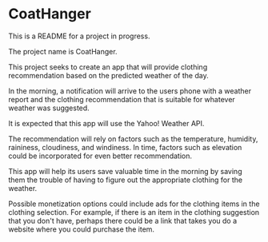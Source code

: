 # CoatHanger

This is a README for a project in progress.

The project name is CoatHanger.

This project seeks to create an app that will provide clothing recommendation
based on the predicted weather of the day.

In the morning, a notification will arrive to the users phone with a weather report
and the clothing recommendation that is suitable for whatever weather was suggested.

It is expected that this app will use the Yahoo! Weather API.

The recommendation will rely on factors such as the temperature, humidity, raininess, cloudiness, and windiness.
In time, factors such as elevation could be incorporated for even better recommendation.

This app will help its users save valuable time in the morning by saving them the trouble of having to figure out the appropriate clothing for the weather.

Possible monetization options could include ads for the clothing items in the clothing selection.
For example, if there is an item in the clothing suggestion that you don't have, perhaps there could 
be a link that takes you do a website where you could purchase the item.
